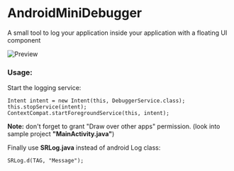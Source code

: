 # AndroidMiniDebugger
A small tool to log your application inside your application with a floating UI component




![Preview](https://github.com/symphonyrecords/Data/blob/master/AndroidMiniDebuggerGif.gif)



### Usage:

Start the logging service:

    Intent intent = new Intent(this, DebuggerService.class);
    this.stopService(intent);
    ContextCompat.startForegroundService(this, intent);
    
<b>Note:</b> don't forget to grant "Draw over other apps" permission. (look into sample project <b>"MainActivity.java"</b>)
   
   
Finally use <b>SRLog.java</b> instead of android Log class:
   
    SRLog.d(TAG, "Message");
